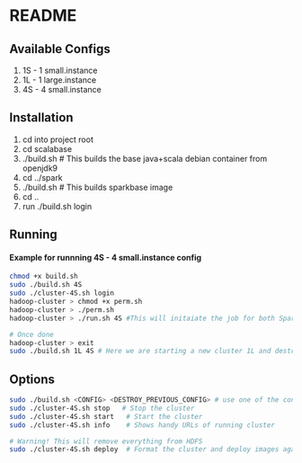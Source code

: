 
# README

## Available Configs
1) 1S - 1 small.instance
1) 1L - 1 large.instance
1) 4S - 4 small.instance


## Installation
1) cd into project root
2) cd scalabase
3) ./build.sh    # This builds the base java+scala debian container from openjdk9
4) cd ../spark
5) ./build.sh    # This builds sparkbase image
5) cd ..
6) run ./build.sh login

## Running

#### Example for runnning 4S - 4 small.instance config

```bash
chmod +x build.sh
sudo ./build.sh 4S
sudo ./cluster-4S.sh login
hadoop-cluster > chmod +x perm.sh
hadoop-cluster > ./perm.sh
hadoop-cluster > ./run.sh 4S #This will initaiate the job for both Spark and Hadoop for 1GB, 4GB, 16GB, 32GB.

# Once done
hadoop-cluster > exit
sudo ./build.sh 1L 4S # Here we are starting a new cluster 1L and destroying previous running cluster 4S and then continue the same process
```


## Options
```bash
sudo ./build.sh <CONFIG> <DESTROY_PREVIOUS_CONFIG> # use one of the configs from above, the second argument is optional and provide if you want to destroy a config that is installed
sudo ./cluster-4S.sh stop   # Stop the cluster
sudo ./cluster-4S.sh start   # Start the cluster
sudo ./cluster-4S.sh info    # Shows handy URLs of running cluster

# Warning! This will remove everything from HDFS
sudo ./cluster-4S.sh deploy  # Format the cluster and deploy images again
```